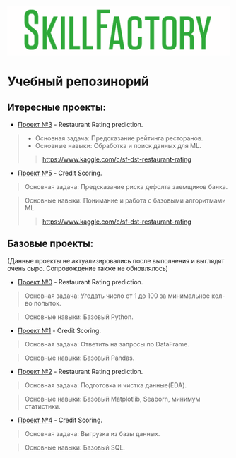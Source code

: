 ![Title PNG "SkillFactory"](https://github.com/blinnikov-ae/skillfactory_rds/blob/master/skillfactory_logo.png)
# Учебный репозинорий

## Итересные проекты:

- [Проект №3](module_3) - Restaurant Rating prediction.
>* Основная задача: Предсказание рейтинга ресторанов.
>* Основные навыки: Обработка и поиск данных для ML.
>> https://www.kaggle.com/c/sf-dst-restaurant-rating

- [Проект №5](module_5) - Credit Scoring.
>Основная задача: Предсказание риска дефолта заемщиков банка.

>Основные навыки: Понимание и работа с базовыми алгоритмами ML.
>> https://www.kaggle.com/c/sf-dst-restaurant-rating

## Базовые проекты:

(Данные проекты не актуализировались после выполнения и выглядят очень сыро. Сопровождение также не обновлялось)

- [Проект №0](module_0) - Restaurant Rating prediction.
>Основная задача: Угодать число от 1 до 100 за минимальное кол-во попыток.

>Основные навыки: Базовый Python.

- [Проект №1](module_1) - Credit Scoring.
>Основная задача: Ответить на запросы по DataFrame.

>Основные навыки: Базовый Pandas.

- [Проект №2](module_2) - Restaurant Rating prediction.
>Основная задача: Подготовка и чистка данные(EDA).

>Основные навыки: Базовый Matplotlib, Seaborn, минимум статистики.

- [Проект №4](module_4) - Credit Scoring.
>Основная задача: Выгрузка из базы данных.

>Основные навыки: Базовый SQL.